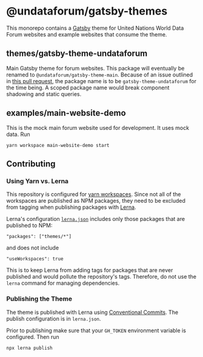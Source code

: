 # @undataforum/gatsby-themes

This monorepo contains a [Gatsby](https://www.gatsbyjs.org/) theme for United Nations World Data Forum websites and example websites that consume the theme.

## themes/gatsby-theme-undataforum

Main Gatsby theme for forum websites. This package will eventually be renamed to `@undataforum/gatsby-theme-main`. Because of an issue outlined in [this pull request](https://github.com/gatsbyjs/gatsby/pull/10786), the package name is to be `gatsby-theme-undataforum` for the time being. A scoped package name would break component shadowing and static queries.

## examples/main-website-demo

This is the mock main forum website used for development. It uses mock data. Run

    yarn workspace main-website-demo start

## Contributing

### Using Yarn vs. Lerna

This repository is configured for [yarn workspaces](https://yarnpkg.com/en/docs/workspaces). Since not all of the workspaces are published as NPM packages, they need to be excluded from tagging when publishing packages with [Lerna](https://lerna.js.org/).

Lerna's configuration [`lerna.json`](https://github.com/UNDataForum/gatsby-themes/blob/master/lerna.json) includes only those packages that are published to NPM:

```
"packages": ["themes/*"]
```

and does not include

```
"useWorkspaces": true
```

This is to keep Lerna from adding tags for packages that are never published and would pollute the repository's tags. Therefore, do not use the `lerna` command for managing dependencies.

### Publishing the Theme

The theme is published with Lerna using [Conventional Commits](https://www.conventionalcommits.org/). The publish configuration is in `lerna.json`.

Prior to publishing make sure that your `GH_TOKEN` environment variable is configured. Then run

```
npx lerna publish
```
